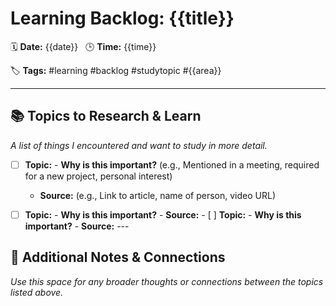 # Learning Backlog: {{title}}

🗓️ **Date:** {{date}}  
🕒 **Time:** {{time}}  

🏷️ **Tags:** #learning #backlog #studytopic #{{area}}

---

## 📚 Topics to Research & Learn

*A list of things I encountered and want to study in more detail.*

- [ ] **Topic:** - **Why is this important?** (e.g., Mentioned in a meeting, required for a new project, personal interest)
    - **Source:** (e.g., Link to article, name of person, video URL)

- [ ] **Topic:** - **Why is this important?** - **Source:** - [ ] **Topic:** - **Why is this important?** - **Source:** ---

## 🧠 Additional Notes & Connections

*Use this space for any broader thoughts or connections between the topics listed above.*